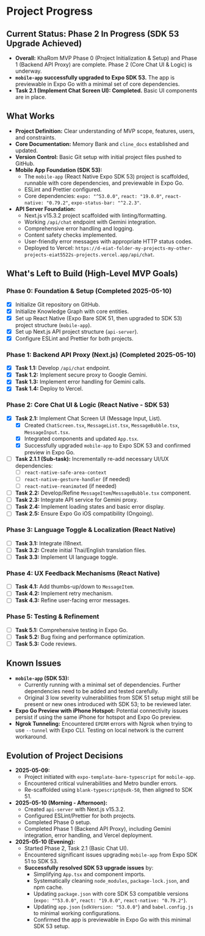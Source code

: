 # Project Progress

## Current Status: Phase 2 In Progress (SDK 53 Upgrade Achieved)
- **Overall:** KhaRom MVP Phase 0 (Project Initialization & Setup) and Phase 1 (Backend API Proxy) are complete. Phase 2 (Core Chat UI & Logic) is underway.
- **`mobile-app` successfully upgraded to Expo SDK 53.** The app is previewable in Expo Go with a minimal set of core dependencies.
- **Task 2.1 (Implement Chat Screen UI): Completed.** Basic UI components are in place.

## What Works
-   **Project Definition:** Clear understanding of MVP scope, features, users, and constraints.
-   **Core Documentation:** Memory Bank and `cline_docs` established and updated.
-   **Version Control:** Basic Git setup with initial project files pushed to GitHub.
-   **Mobile App Foundation (SDK 53):**
    -   The `mobile-app` (React Native Expo SDK 53) project is scaffolded, runnable with core dependencies, and previewable in Expo Go.
    -   ESLint and Prettier configured.
    -   Core dependencies: `expo: "^53.0.0"`, `react: "19.0.0"`, `react-native: "0.79.2"`, `expo-status-bar: "^2.2.3"`.
-   **API Server Foundation:**
    -   Next.js v15.3.2 project scaffolded with linting/formatting.
    -   Working `/api/chat` endpoint with Gemini integration.
    -   Comprehensive error handling and logging.
    -   Content safety checks implemented.
    -   User-friendly error messages with appropriate HTTP status codes.
    -   Deployed to Vercel: `https://d-eiat-folder-my-projects-my-other-projects-eiat5522s-projects.vercel.app/api/chat`.

## What's Left to Build (High-Level MVP Goals)

### Phase 0: Foundation & Setup (Completed 2025-05-10)
-   [x] Initialize Git repository on GitHub.
-   [x] Initialize Knowledge Graph with core entities.
-   [x] Set up React Native (Expo Bare SDK 51, then upgraded to SDK 53) project structure (`mobile-app`).
-   [x] Set up Next.js API project structure (`api-server`).
-   [x] Configure ESLint and Prettier for both projects.

### Phase 1: Backend API Proxy (Next.js) (Completed 2025-05-10)
-   [x] **Task 1.1:** Develop `/api/chat` endpoint.
-   [x] **Task 1.2:** Implement secure proxy to Google Gemini.
-   [x] **Task 1.3:** Implement error handling for Gemini calls.
-   [x] **Task 1.4:** Deploy to Vercel.

### Phase 2: Core Chat UI & Logic (React Native - SDK 53)
-   [x] **Task 2.1:** Implement Chat Screen UI (Message Input, List).
    -   [x] Created `ChatScreen.tsx`, `MessageList.tsx`, `MessageBubble.tsx`, `MessageInput.tsx`.
    -   [x] Integrated components and updated `App.tsx`.
    -   [x] Successfully upgraded `mobile-app` to Expo SDK 53 and confirmed preview in Expo Go.
-   [ ] **Task 2.1.1 (Sub-task):** Incrementally re-add necessary UI/UX dependencies:
    -   [ ] `react-native-safe-area-context`
    -   [ ] `react-native-gesture-handler` (if needed)
    -   [ ] `react-native-reanimated` (if needed)
-   [ ] **Task 2.2:** Develop/Refine `MessageItem`/`MessageBubble.tsx` component.
-   [ ] **Task 2.3:** Integrate API service for Gemini proxy.
-   [ ] **Task 2.4:** Implement loading states and basic error display.
-   [ ] **Task 2.5:** Ensure Expo Go iOS compatibility (Ongoing).

### Phase 3: Language Toggle & Localization (React Native)
-   [ ] **Task 3.1:** Integrate i18next.
-   [ ] **Task 3.2:** Create initial Thai/English translation files.
-   [ ] **Task 3.3:** Implement UI language toggle.

### Phase 4: UX Feedback Mechanisms (React Native)
-   [ ] **Task 4.1:** Add thumbs-up/down to `MessageItem`.
-   [ ] **Task 4.2:** Implement retry mechanism.
-   [ ] **Task 4.3:** Refine user-facing error messages.

### Phase 5: Testing & Refinement
-   [ ] **Task 5.1:** Comprehensive testing in Expo Go.
-   [ ] **Task 5.2:** Bug fixing and performance optimization.
-   [ ] **Task 5.3:** Code reviews.

## Known Issues
-   **`mobile-app` (SDK 53):**
    -   Currently running with a minimal set of dependencies. Further dependencies need to be added and tested carefully.
    -   Original 3 low severity vulnerabilities from SDK 51 setup might still be present or new ones introduced with SDK 53; to be reviewed later.
-   **Expo Go Preview with iPhone Hotspot:** Potential connectivity issues persist if using the same iPhone for hotspot and Expo Go preview.
-   **Ngrok Tunneling:** Encountered `EPERM` errors with Ngrok when trying to use `--tunnel` with Expo CLI. Testing on local network is the current workaround.

## Evolution of Project Decisions
-   **2025-05-09:**
    - Project initiated with `expo-template-bare-typescript` for `mobile-app`.
    - Encountered critical vulnerabilities and Metro bundler errors.
    - Re-scaffolded using `blank-typescript@sdk-50`, then aligned to SDK 51.
-   **2025-05-10 (Morning - Afternoon):**
    - Created `api-server` with Next.js v15.3.2.
    - Configured ESLint/Prettier for both projects.
    - Completed Phase 0 setup.
    - Completed Phase 1 (Backend API Proxy), including Gemini integration, error handling, and Vercel deployment.
-   **2025-05-10 (Evening):**
    - Started Phase 2, Task 2.1 (Basic Chat UI).
    - Encountered significant issues upgrading `mobile-app` from Expo SDK 51 to SDK 53.
    - **Successfully resolved SDK 53 upgrade issues** by:
        - Simplifying `App.tsx` and component imports.
        - Systematically cleaning `node_modules`, `package-lock.json`, and npm cache.
        - Updating `package.json` with core SDK 53 compatible versions (`expo: "^53.0.0"`, `react: "19.0.0"`, `react-native: "0.79.2"`).
        - Updating `app.json` (`sdkVersion: "53.0.0"`) and `babel.config.js` to minimal working configurations.
        - Confirmed the app is previewable in Expo Go with this minimal SDK 53 setup.
